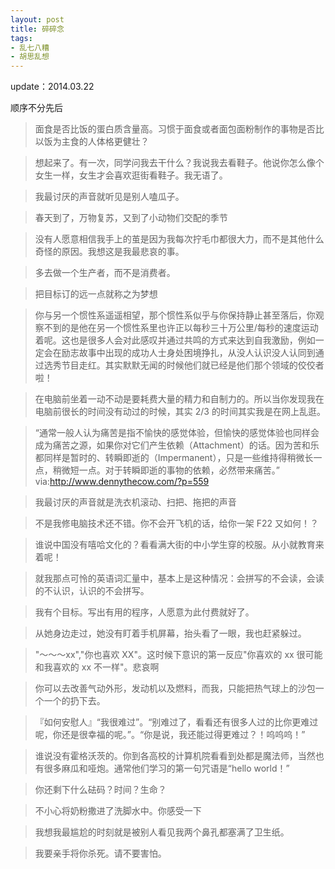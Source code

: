 ```yaml
---
layout: post
title: 碎碎念
tags: 
- 乱七八糟
- 胡思乱想
---
```


update：2014.03.22

顺序不分先后

> 面食是否比饭的蛋白质含量高。习惯于面食或者面包面粉制作的事物是否比以饭为主食的人体格更健壮？

> 想起来了。有一次，同学问我去干什么？我说我去看鞋子。他说你怎么像个女生一样，女生才会喜欢逛街看鞋子。我无语了。

> 我最讨厌的声音就听见是别人嗑瓜子。

> 春天到了，万物复苏，又到了小动物们交配的季节

> 没有人愿意相信我手上的茧是因为我每次拧毛巾都很大力，而不是其他什么奇怪的原因。我想这是我最悲哀的事。

> 多去做一个生产者，而不是消费者。

> 把目标订的远一点就称之为梦想

> 你与另一个惯性系遥遥相望，那个惯性系似乎与你保持静止甚至落后，你观察不到的是他在另一个惯性系里也许正以每秒三十万公里/每秒的速度运动着呢。这也是很多人会对此感叹并通过共鸣的方式来达到自我激励，例如一定会在励志故事中出现的成功人士身处困境挣扎，从没人认识没人认同到通过选秀节目走红。其实默默无闻的时候他们就已经是他们那个领域的佼佼者啦！

> 在电脑前坐着一动不动是要耗费大量的精力和自制力的。所以当你发现我在电脑前很长的时间没有动过的时候，其实 2/3 的时间其实我是在网上乱逛。

> “通常一般人认为痛苦是指不愉快的感觉体验，但愉快的感觉体验也同样会成为痛苦之源，如果你对它们产生依赖（Attachment）的话。因为苦和乐都同样是暂时的、转瞬即逝的（Impermanent），只是一些维持得稍微长一点，稍微短一点。对于转瞬即逝的事物的依赖，必然带来痛苦。” via:http://www.dennythecow.com/?p=559

> 我最讨厌的声音就是洗衣机滚动、扫把、拖把的声音

> 不是我修电脑技术还不错。你不会开飞机的话，给你一架 F22 又如何！？

> 谁说中国没有嘻哈文化的？看看满大街的中小学生穿的校服。从小就教育来着呢！

> 就我那点可怜的英语词汇量中，基本上是这种情况：会拼写的不会读，会读的不认识，认识的不会拼写。

> 我有个目标。写出有用的程序，人愿意为此付费就好了。

> 从她身边走过，她没有盯着手机屏幕，抬头看了一眼，我也赶紧躲过。

> "～～～xx","你也喜欢 XX"。这时候下意识的第一反应"你喜欢的 xx 很可能和我喜欢的 xx 不一样"。悲哀啊

> 你可以去改善气动外形，发动机以及燃料，而我，只能把热气球上的沙包一个一个的扔下去。

> 『如何安慰人』“我很难过”。“别难过了，看看还有很多人过的比你更难过呢，你还是很幸福的呢。”。“你是说，我还能过得更难过？！呜呜呜！”

> 谁说没有霍格沃茨的。你到各高校的计算机院看看到处都是魔法师，当然也有很多麻瓜和哑炮。通常他们学习的第一句咒语是“hello world！”

> 你还剩下什么砝码？时间？生命？

> 不小心将奶粉撒进了洗脚水中。你感受一下

> 我想我最尴尬的时刻就是被别人看见我两个鼻孔都塞满了卫生纸。

> 我要亲手将你杀死。请不要害怕。
